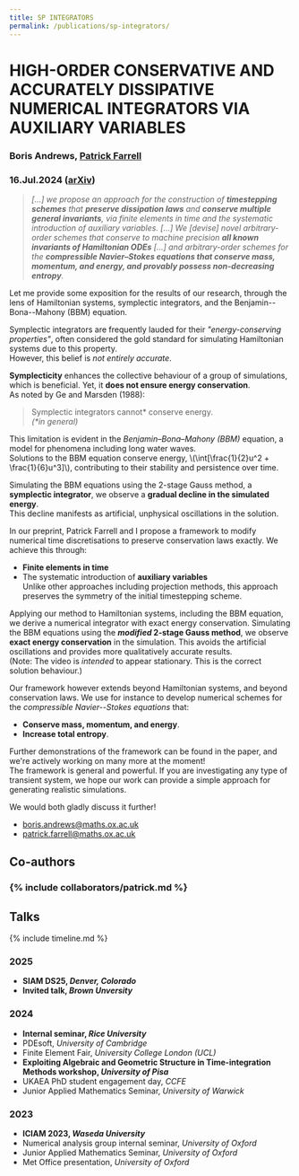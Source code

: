 ```yaml
---
title: SP INTEGRATORS
permalink: /publications/sp-integrators/
---
```


# HIGH-ORDER CONSERVATIVE AND ACCURATELY DISSIPATIVE NUMERICAL INTEGRATORS VIA AUXILIARY VARIABLES

### Boris Andrews, [Patrick Farrell](https://pefarrell.org/)

### 16.Jul.2024 ([arXiv](https://doi.org/10.48550/arXiv.2407.11904))

> *[...] we propose an approach for the construction of **timestepping schemes** that **preserve dissipation laws** and **conserve multiple general invariants**, via finite elements in time and the systematic introduction of auxiliary variables. [...] We [devise] novel arbitrary-order schemes that conserve to machine precision **all known invariants of Hamiltonian ODEs** [...] and arbitrary-order schemes for the **compressible Navier–Stokes equations that conserve mass, momentum, and energy, and provably possess non-decreasing entropy**.*

Let me provide some exposition for the results of our research, through the lens of Hamiltonian systems, symplectic integrators, and the Benjamin--Bona--Mahony (BBM) equation.

Symplectic integrators are frequently lauded for their *"energy-conserving properties"*, often considered the gold standard for simulating Hamiltonian systems due to this property. <br>
However, this belief is *not entirely accurate*.

**Symplecticity** enhances the collective behaviour of a group of simulations, which is beneficial. Yet, it **does not ensure energy conservation**. <br>
As noted by Ge and Marsden (1988): <br>
> Symplectic integrators cannot\* conserve energy. <br>
*(\*in general)*

This limitation is evident in the *Benjamin–Bona–Mahony (BBM)* equation, a model for phenomena including long water waves. <br>
Solutions to the BBM equation conserve energy, \\(\int[\frac{1}{2}u^2 + \frac{1}{6}u^3]\\), contributing to their stability and persistence over time.

Simulating the BBM equations using the 2-stage Gauss method, a **symplectic integrator**, we observe a **gradual decline in the simulated energy**. <br>
This decline manifests as artificial, unphysical oscillations in the solution.

In our preprint, Patrick Farrell and I propose a framework to modify numerical time discretisations to preserve conservation laws exactly. We achieve this through:
- **Finite elements in time**
- The systematic introduction of **auxiliary variables** <br>
Unlike other approaches including projection methods, this approach preserves the symmetry of the initial timestepping scheme.

Applying our method to Hamiltonian systems, including the BBM equation, we derive a numerical integrator with exact energy conservation.
Simulating the BBM equations using the ***modified* 2-stage Gauss method**, we observe **exact energy conservation** in the simulation.
This avoids the artificial oscillations and provides more qualitatively accurate results. <br>
(Note: The video is *intended* to appear stationary. This is the correct solution behaviour.)

Our framework however extends beyond Hamiltonian systems, and beyond conservation laws.
We use for instance to develop numerical schemes for the *compressible Navier--Stokes equations* that:
- **Conserve mass, momentum, and energy**.
- **Increase total entropy**. <br>

Further demonstrations of the framework can be found in the paper, and we're actively working on many more at the moment! <br>
The framework is general and powerful. If you are investigating any type of transient system, we hope our work can provide a simple approach for generating realistic simulations.

We would both gladly discuss it further!
- <a href="mailto:boris.andrews@maths.ox.ac.uk">boris.andrews@maths.ox.ac.uk</a>
- <a href="mailto:patrick.farrell@maths.ox.ac.uk">patrick.farrell@maths.ox.ac.uk</a>

## Co-authors

### {% include collaborators/patrick.md %}

## Talks

{% include timeline.md %}

<div class="timeline">
  <div class="outer">
    <div class="card">
      <div class="info">
        <h3 class="title">2025</h3>
        <p><ul>
          <li><strong>SIAM DS25, <em>Denver, Colorado</em></strong></li>
          <li><strong>Invited talk, <em>Brown Unversity</em></strong></li>
        </ul></p>
      </div>
    </div>
    <div class="card">
      <div class="info">
        <h3 class="title">2024</h3>
        <p><ul>
          <li><strong>Internal seminar, <em>Rice University</em></strong></li>
          <li>PDEsoft, <em>University of Cambridge</em></li>
          <li>Finite Element Fair, <em>University College London (UCL)</em></li>
          <li><strong>Exploiting Algebraic and Geometric Structure in Time-integration Methods workshop, <em>University of Pisa</em></strong></li>
          <li>UKAEA PhD student engagement day, <em>CCFE</em></li>
          <li>Junior Applied Mathematics Seminar, <em>University of Warwick</em></li>
        </ul></p>
      </div>
    </div>
    <div class="card">
      <div class="info">
        <h3 class="title">2023</h3>
        <p><ul>
          <li><strong>ICIAM 2023, <em>Waseda University</em></strong></li>
          <li>Numerical analysis group internal seminar, <em>University of Oxford</em></li>
          <li>Junior Applied Mathematics Seminar, <em>University of Oxford</em></li>
          <li>Met Office presentation, <em>University of Oxford</em></li>
        </ul></p>
      </div>
    </div>
  </div>
</div>
